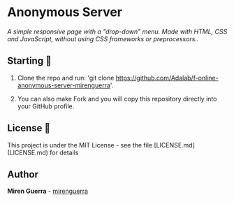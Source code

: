 # Anonymous Server

_A simple responsive page with a "drop-down" menu. Made with HTML, CSS and JavaScript, without using CSS frameworks or preprocessors.._

## Starting 🚀

1. Clone the repo and run: 'git clone https://github.com/Adalab/f-online-anonymous-server-mirenguerra'.

2. You can also make Fork and you will copy this repository directly into your GitHub profile.

## License 📄

This project is under the MIT License - see the file [LICENSE.md] (LICENSE.md) for details

## Author

**Miren Guerra** - [mirenguerra](https://github.com/mirenguerra)